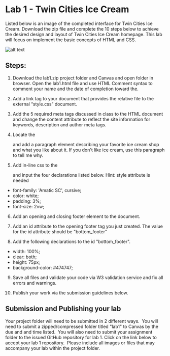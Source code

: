 # Lab 1 - Twin Cities Ice Cream 

Listed below is an image of the completed interface for Twin Cities Ice Cream.  Download the zip file and complete the 10 steps below to achieve the desired design and layout of Twin Cities Ice Cream homepage.  This lab will focus on implement the basic concepts of HTML and CSS.

![alt text](https://instructorc.github.io/site/slides/webdev/images/tw_ice_cream.PNG)
## Steps:

1.  Download the lab1.zip project folder and Canvas and open folder in browser.  Open the lab1.html file and use HTML Comment syntax to comment your name and the date of completion toward the.
2.  Add a link tag to your document that provides the relative file to the external “style.css” document.  

3.  Add the 5 required meta tags discussed in class to the HTML document and change the content attribute to reflect the site information for keywords, description and author meta tags.

4.  Locate the <div class="columnstruct"> and add a paragraph element describing your favorite ice cream shop and what you like about it.  If you don't like ice cream, use this paragraph to tell me why.

5.  Add in-line css to the <div class="columnstruct"> and input the four declarations listed below.  Hint: style attribute is needed
* font-family: 'Amatic SC', cursive;
* color: white;
* padding: 3%;
* font-size: 2vw;

6.  Add an opening and closing footer element to the document.  

7.  Add an id attribute to the opening footer tag you just created.   The value for the id attribute should be "bottom_footer"

8.  Add the following declarations to the id "bottom_footer".  

* width: 100%;
* clear: both;
* height: 75px;
* background-color: #474747;

9.  Save all files and validate your code via W3 validation service and fix all errors and warnings.

10.  Publish your work via the submission guidelines below.


## Submission and Publishing your lab

Your project folder will need to be submitted in 2 different ways.  You will need to submit a zipped/compressed folder titled "lab1" to Canvas by the due and and time listed.  You will also need to submit your assignment folder to the issued GitHub repository for lab 1.  Click on the link below to accept your lab 1 repository.  Please include all images or files that may accompany your lab within the project folder.

